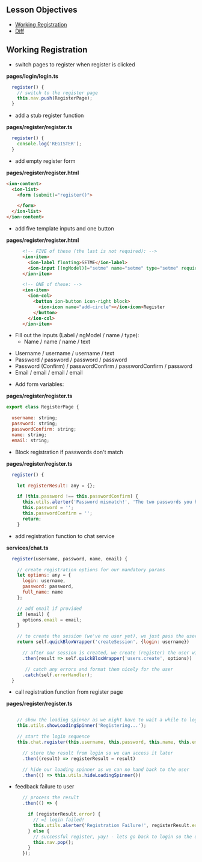 ## Lesson Objectives

* [Working Registration](#working-registration)
* [Diff](https://github.com/lathonez/powwow-lessons/compare/lesson-three...lesson-four)

## Working Registration

* switch pages to register when register is clicked

**pages/login/login.ts**

```javascript
  register() {
    // switch to the register page
    this.nav.push(RegisterPage);
  }
```
* add a stub register function

**pages/register/register.ts**

```javascript
  register() {
    console.log('REGISTER');
  }
```

* add empty register form

**pages/register/register.html**

```html
<ion-content>
  <ion-list>
    <form (submit)="register()">

    </form>
  </ion-list>
</ion-content>
```

* add five template inputs and one button

**pages/register/register.html**

```html
      <!-- FIVE of these (the last is not required): -->
      <ion-item>
        <ion-label floating>SETME</ion-label>
        <ion-input [(ngModel)]="setme" name="setme" type="setme" required></ion-input>
      </ion-item>

      <!-- ONE of these: -->
      <ion-item>
        <ion-col>
          <button ion-button icon-right block>
            <ion-icon name="add-circle"></ion-icon>Register
          </button>
        </ion-col>
      </ion-item>
```

* Fill out the inputs (Label / ngModel / name / type):
  - Name / name / name / text
- Username / username / username / text
- Password / password / password / password
- Password (Confirm) / passwordConfirm / passwordConfirm / password
- Email / email / email / email

* Add form variables:

**pages/register/register.ts**

```javascript
export class RegisterPage {

  username: string;
  password: string;
  passwordConfirm: string;
  name: string;
  email: string;
```

* Block registration if passwords don't match

**pages/register/register.ts**

```javascript
  register() {

    let registerResult: any = {};

    if (this.password !== this.passwordConfirm) {
      this.utils.alerter('Password mismatch!', 'The two passwords you have supplied do not match', 'OK');
      this.password = '';
      this.passwordConfirm = '';
      return;
    }
```

* add registration function to chat service

**services/chat.ts**

```javascript
  register(username, password, name, email) {

    // create registration options for our mandatory params
    let options: any = {
      login: username,
      password: password,
      full_name: name
    };

    // add email if provided
    if (email) {
      options.email = email;
    }

    // to create the session (we've no user yet), we just pass the username
    return self.quickBloxWrapper('createSession', {login: username})

      // after our session is created, we create (register) the user with the options above
      .then(result => self.quickBloxWrapper('users.create', options))

       // catch any errors and format them nicely for the user
      .catch(self.errorHandler);
  }
```

* call registration function from register page

**pages/register/register.ts**

```javascript

    // show the loading spinner as we might have to wait a while to login
    this.utils.showLoadingSpinner('Registering...');

    // start the login sequence
    this.chat.register(this.username, this.password, this.name, this.email)

      // store the result from login so we can access it later
      .then((result) => registerResult = result)

      // hide our loading spinner as we can no hand back to the user
      .then(() => this.utils.hideLoadingSpinner())
```

* feedback failure to user

```javascript
      // process the result
      .then(() => {

        if (registerResult.error) {
          // =[ login failed!
          this.utils.alerter('Registration Failure!', registerResult.error.message, 'OK');
        } else {
          // successful register, yay! - lets go back to login so the user can login
          this.nav.pop();
        }
      });
```
